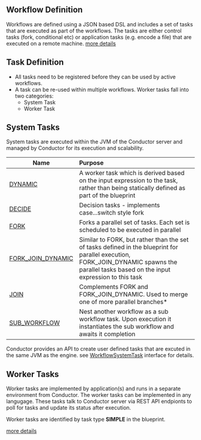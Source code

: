 ## Workflow Definition
Workflows are defined using a JSON based DSL and includes a set of tasks that are executed as part of the workflows.  The tasks are either control tasks (fork, conditional etc) or application tasks (e.g. encode a file) that are executed on a remote machine.
[more details](/metadata)

## Task Definition
* All tasks need to be registered before they can be used by active workflows.
* A task can be re-used within multiple workflows.
Worker tasks fall into two categories:
	* System Task
	* Worker Task

## System Tasks
System tasks are executed within the JVM of the Conductor server and managed by Conductor for its execution and scalability.

| Name        | Purpose           |
| ------------- |:-------------|
| [DYNAMIC](/metadata/systask/#dynamic-task) | A worker task which is derived based on the input expression to the task, rather than being statically defined as part of the blueprint |
| [DECIDE](/metadata/systask/#decision) | Decision tasks - implements case...switch style fork|
| [FORK](/metadata/systask/#fork) | Forks a parallel set of tasks.  Each set is scheduled to be executed in parallel |
| [FORK_JOIN_DYNAMIC](/metadata/systask/#dynamic-fork) | Similar to FORK, but rather than the set of tasks defined in the blueprint for parallel execution, FORK_JOIN_DYNAMIC spawns the parallel tasks based on the input expression to this task |
| [JOIN](/metadata/systask/#join) | Complements FORK and FORK_JOIN_DYNAMIC.  Used to merge one of more parallel branches*
| [SUB_WORKFLOW](/metadata/systask/#sub-workflow) | Nest another workflow as a sub workflow task.  Upon execution it instantiates the sub workflow and awaits it completion|

Conductor provides an API to create user defined tasks that are excuted in the same JVM as the engine.  see [WorkflowSystemTask](https://github.com/Netflix/conductor/blob/dev/core/src/main/java/com/netflix/conductor/core/execution/tasks/WorkflowSystemTask.java) interface for details.

## Worker Tasks
Worker tasks are implemented by application(s) and runs in a separate environment from Conductor.  The worker tasks can be implemented in any langugage.  These tasks talk to Conductor server via REST API endpionts to poll for tasks and update its status after execution.

Worker tasks are identified by task type __SIMPLE__ in the blueprint.


[more details](/metadata/#task-definition)

